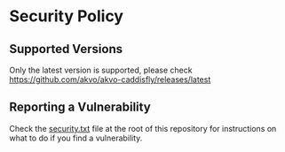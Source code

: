 # Security Policy

## Supported Versions

Only the latest version is supported, please check https://github.com/akvo/akvo-caddisfly/releases/latest

## Reporting a Vulnerability
Check the [security.txt](https://github.com/akvo/akvo-caddisfly/blob/master/security.txt) file at the root of this repository for instructions on what to do if you find a vulnerability.
